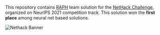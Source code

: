 This repository contains [RAPH](https://www.aicrowd.com/challenges/neurips-2021-the-nethack-challenge/teams/raph) team solution for the [NetHack Challenge](https://nethackchallenge.com/), organized on NeurIPS 2021 competition track. This solution won the **first place** among neural net based solutions.


![Nethack Banner](https://aicrowd-production.s3.eu-central-1.amazonaws.com/misc/neurips-2021-nethack-challenge-media/nethack_final_link+preview_starter_kit.jpg)

